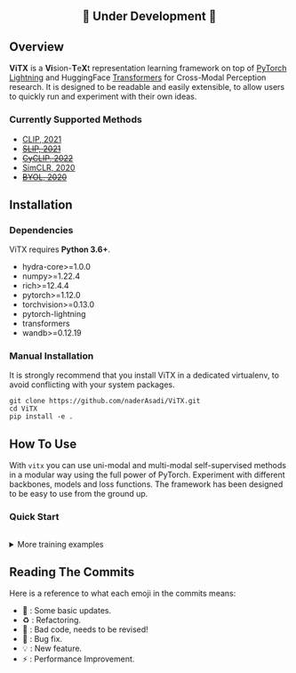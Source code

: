 <h2 align="center">🚧 Under Development 🚧</h2>

## Overview

**ViTX** is a **Vi**sion-**T**e**X**t representation learning framework on top of [PyTorch Lightning](https://www.pytorchlightning.ai/) and HuggingFace [Transformers](https://huggingface.co/) for Cross-Modal Perception research. It is designed to be readable and easily extensible, to allow users to quickly run and experiment with their own ideas.

### Currently Supported Methods

- [CLIP, 2021](https://arxiv.org/abs/2103.00020)
- [~~SLIP, 2021~~](https://arxiv.org/abs/2112.12750)
- [~~CyCLIP, 2022~~](https://arxiv.org/abs/2205.14459)
- [SimCLR, 2020](https://arxiv.org/abs/2002.05709)
- [~~BYOL, 2020~~](2006.07733)

## Installation

### Dependencies

ViTX requires **Python 3.6+**.

- hydra-core>=1.0.0
- numpy>=1.22.4
- rich>=12.4.4
- pytorch>=1.12.0
- torchvision>=0.13.0
- pytorch-lightning
- transformers
- wandb>=0.12.19

<!-- ### PyPI Installation
You can install Lightly and its dependencies from PyPI with:
```
pip install clhive
``` -->

### Manual Installation
It is strongly recommend that you install ViTX in a dedicated virtualenv, to avoid conflicting with your system packages.

```
git clone https://github.com/naderAsadi/ViTX.git
cd ViTX
pip install -e .
```


## How To Use

With `vitx` you can use uni-modal and multi-modal self-supervised methods in a modular way using the full power of PyTorch. Experiment with different backbones, models and loss functions. The framework has been designed to be easy to use from the ground up.

### Quick Start

```python

```


<details>
  <summary>More training examples</summary>
  
Train CLIP with ViT-base on COCO Captions dataset:

```
python main.py data=coco model/vision_model=vit-b  model/text_model=vit-b
```
  
</details>

## Reading The Commits
Here is a reference to what each emoji in the commits means:

* 📎 : Some basic updates.
* ♻️ : Refactoring.
* 💩 : Bad code, needs to be revised!
* 🐛 : Bug fix.
* 💡 : New feature.
* ⚡ : Performance Improvement.
